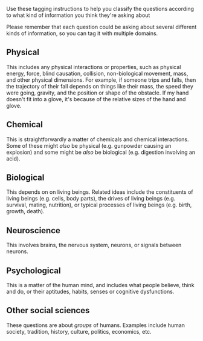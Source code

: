 
Use these tagging instructions to help you classify the questions according to what kind of information you think they're asking about

Please remember that each question could be asking about several different kinds of information, so you can tag it with multiple domains. 

## Physical

This includes any physical interactions or properties, such as physical energy, force, blind causation, collision, non-biological movement, mass, and other physical dimensions. For example, if someone trips and falls, then the trajectory of their fall depends on things like their mass, the speed they were going, gravity, and the position or shape of the obstacle. If my hand doesn't fit into a glove, it's because of the relative sizes of the hand and glove.

## Chemical

This is straightforwardly a matter of chemicals and chemical interactions. Some of these might *also* be physical (e.g. gunpowder causing an explosion) and some might be *also* be biological (e.g. digestion involving an acid).

## Biological

This depends on on living beings. Related ideas include the constituents of living beings (e.g. cells, body parts), the drives of living beings (e.g. survival, mating, nutrition), or typical processes of living beings (e.g. birth, growth, death). 

## Neuroscience

This involves brains, the nervous system, neurons, or signals between neurons.

## Psychological

This is a matter of the human mind, and includes what people believe, think and do, or their aptitudes, habits, senses or cognitive dysfunctions. 

## Other social sciences

These questions are about *groups* of humans. Examples include human society, tradition, history, culture, politics, economics, etc. 
